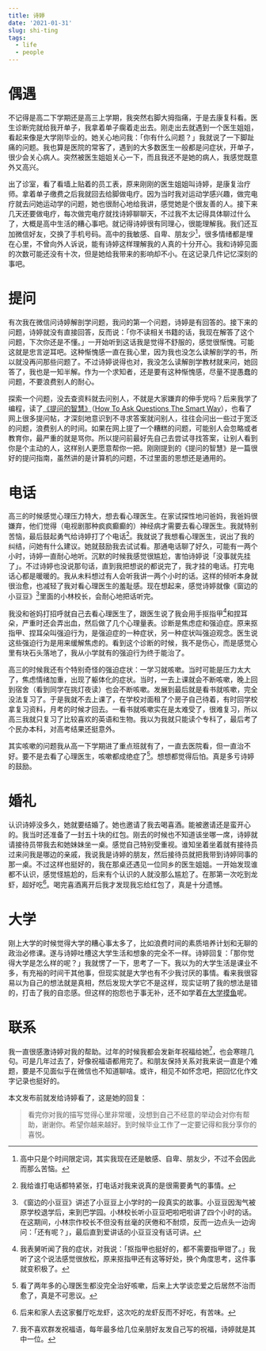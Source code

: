 ```yaml
---
title: 诗婷
date: '2021-01-31'
slug: shi-ting
tags:
  - life
  - people
---
```


<!--more-->

# 偶遇

不记得是高二下学期还是高三上学期，我突然右脚大拇指痛，于是去康复科看。医生诊断完就给我开单子，我拿着单子瘸着走出去。刚走出去就遇到一个医生姐姐，看起来像是大学刚毕业的。她关心地问我：「你有什么问题？」我就说了一下脚趾痛的问题。我也算是医院的常客了，遇到的大多数医生一般都是问症状，开单子，很少会关心病人。突然被医生姐姐关心一下，而且我还不是她的病人，我感觉既意外又高兴。

出了诊室，看了看墙上贴着的员工表，原来刚刚的医生姐姐叫诗婷，是康复治疗师。拿着单子缴费之后我就回去给脚做电疗。因为当时我对运动学感兴趣，做完电疗就去问她运动学的问题，她也很耐心地给我讲，感觉她是个很友善的人。接下来几天还要做电疗，每次做完电疗就找诗婷聊聊天，不过我不太记得具体聊过什么了，大概是高中生活的糟心事吧。就记得诗婷很有同理心，很能理解我。我们还互加微信好友，交换了手机号码。高中的我敏感、自卑、朋友少[^shao]，很多情绪都是埋在心里，不曾向外人诉说，能有诗婷这样理解我的人真的十分开心。我和诗婷见面的次数可能还没有十次，但是她给我带来的影响却不小。在这记录几件记忆深刻的事吧。

[^shao]: 高中只是个时间限定词，其实我现在还是敏感、自卑、朋友少，不过不会因此而那么苦恼。

# 提问

有次我在微信问诗婷解剖学问题，我问的第一个问题，诗婷是有回答的。接下来的问题，诗婷就没有直接回答，反而说：「你不读相关书籍的话，我现在解答了这个问题，下次你还是不懂。」一开始听到这话我是觉得不舒服的，感觉很惭愧。可能这就是忠言逆耳吧。这种惭愧感一直在我心里，因为我也没怎么读解剖学的书，所以就没再问那些问题了。不过诗婷说得也对，我没怎么读解剖学教材就来问，她回答了，我也是一知半解。作为一个求知者，还是要有这种惭愧感，尽量不提愚蠢的问题，不要浪费别人的耐心。

探索一个问题，没去查资料就去问别人，不就是大家嫌弃的伸手党吗？后来我学了编程，读了[《提问的智慧》](https://github.com/ryanhanwu/How-To-Ask-Questions-The-Smart-Way/blob/main/README-zh_CN.md)（[How To Ask Questions The Smart Way](http://www.catb.org/~esr/faqs/smart-questions.html)），也看了网上很多提问帖，才深刻地意识到不寻求答案就问别人，往往会问出一些过于宽泛的问题，浪费别人的时间。如果在网上提了一个糟糕的问题，可能别人会忽略或者教育你，最严重的就是骂你。所以提问前最好先自己去尝试寻找答案，让别人看到你是个主动的人，这样别人更愿意帮你一把。刚刚提到的《提问的智慧》是一篇很好的提问指南，虽然讲的是计算机的问题，不过里面的思想还是通用的。

# 电话

高三的时候感觉心理压力特大，想去看心理医生。在家试探性地问爸妈，我爸妈很嫌弃，他们觉得（电视剧那种疯疯癫癫的）神经病才需要去看心理医生。我就特别苦恼，最后鼓起勇气给诗婷打了个电话[^hua]。我就说了我想看心理医生，说出了我的纠结，问她有什么建议。她就鼓励我去试试看。那通电话聊了好久，可能有一两个小时，诗婷一直耐心地听。沉默的时候我感觉很尴尬，害怕诗婷说「没事就先挂了」。不过诗婷也没说那句话，直到我把想说的都说完了，我才挂的电话。打完电话心都是暖暖的。我从未料想过有人会听我讲一两个小时的话。这样的倾听本身就很治愈，也减轻了我对看心理医生的羞耻感。现在想起来，感觉诗婷就像《窗边的小豆豆》[^dou]里面的小林校长，会耐心地把话听完。

[^hua]: 我给谁打电话都特紧张，打电话对我来说真的是很需要勇气的事情。

[^dou]: 《窗边的小豆豆》讲述了小豆豆上小学时的一段真实的故事。小豆豆因淘气被原学校退学后，来到巴学园。小林校长听小豆豆吧啦吧啦讲了四个小时的话。在这期间，小林宗作校长不但没有丝毫的厌倦和不耐烦，反而一边点头一边询问：「还有呢？」，最后直到爱讲话的小豆豆没有话可讲。

我没和爸妈打招呼就自己去看心理医生了，跟医生说了我会用手抠指甲[^jia]和捏耳朵，严重时还会弄出血，然后做了几个心理量表。诊断是焦虑症和强迫症。原来抠指甲、捏耳朵叫强迫行为，是强迫症的一种症状，另一种症状叫强迫观念。医生说这些强迫行为是用来缓解焦虑的。看到这个诊断的时候，我不是伤心，而是感觉心里有块石头落地了，我从小学就有的强迫行为终于能治了。

[^jia]: 我表舅听闻了我的症状，对我说：「抠指甲也挺好的，都不需要指甲钳了。」我听了这个说法感觉很放松，原来抠指甲还有这等好处，换个角度思考，这件事就变积极了。

高三的时候我还有个特别奇怪的强迫症状：一学习就咳嗽。当时可能是压力太大了，焦虑情绪加重，出现了躯体化的症状。当时，一去上课就会不断咳嗽，晚上回到宿舍（看到同学在挑灯夜读）也会不断咳嗽。发展到最后就是看书就咳嗽，完全没法复习了。于是我就不去上课了，在学校对面租了个房子自己待着，有时回学校拿复习资料，月考的时候才回去。一看书就咳嗽实在是太难受了，很难复习，所以高三我就只复习了比较喜欢的英语和生物。我以为我就只能读个专科了，最后考了个民办本科，对高考结果还挺意外。

其实咳嗽的问题我从高一下学期进了重点班就有了，一直去医院看，但一直治不好。要不是去看了心理医生，咳嗽都成绝症了[^le]。想想都觉得后怕。真是多亏诗婷的鼓励。

[^le]: 看了两年多的心理医生都没完全治好咳嗽，后来上大学谈恋爱之后居然不治而愈了，真是不可思议。

# 婚礼

认识诗婷没多久，她就要结婚了。她也邀请了我去喝喜酒。能被邀请还是蛮开心的。我当时还准备了一封五十块的红包。刚去的时候也不知道该坐哪一席，诗婷就请接待员带我去和她妹妹坐一桌。感觉自己特别受重视。谁知坐着坐着就有接待员过来问我是哪边的亲戚，我说我是诗婷的朋友，然后接待员就把我带到诗婷同事的那一桌。不过这样也挺好的，我在那桌还遇见一位同乡的医生姐姐。一开始发现谁都不认识，感觉怪尴尬的，后来有个认识的人就没那么尴尬了。在那第一次吃到龙虾，超好吃[^chi]。喝完喜酒离开后我才发现我忘给红包了，真是十分遗憾。

[^chi]: 后来和家人去这家餐厅吃龙虾，这次吃的龙虾反而不好吃，有苦味。

# 大学

刚上大学的时候觉得大学的糟心事太多了，比如浪费时间的素质培养计划和无聊的政治必修课。遂与诗婷吐槽这大学生活和想象的完全不一样。诗婷回复：「那你觉得大学是怎么样的呢？」我就愣了一下，思考了一下。我以为的大学生活是课业不多，有充裕的时间干其他事，但现实就是大学也有不少我讨厌的事情。看来我很容易以为自己的想法就是真相，然后发现大学它不是这样，现实证明了我的想法是错的，打击了我的自恋感。但这样的抱怨也于事无补，还不如学着[在大学摸鱼](/zh-cn/post/2020/11/28/nobody-in-university/)呢。

# 联系

我一直很感激诗婷对我的帮助。过年的时候我都会发新年祝福给她[^fu]，也会寒暄几句。可是几年过去了，好像祝福语都用完了。和朋友保持关系对我来说一直是个难题，要是不见面似乎在微信也不知道聊啥。或许，相见不如怀念吧，把回忆化作文字记录也挺好的。

[^fu]: 我不喜欢群发祝福语，每年最多给几位亲朋好友发自己写的祝福，诗婷就是其中一位。

本文发布前就发给诗婷看了，这是她的回复：

> 看完你对我的描写觉得心里非常暖，没想到自己不经意的举动会对你有帮助，谢谢你。希望你越来越好。到时候毕业工作了一定要记得和我分享你的喜悦。
